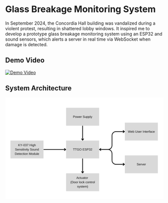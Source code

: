 # Glass Breakage Monitoring System

In September 2024, the Concordia Hall building was vandalized during a violent protest, resulting in shattered lobby windows. It inspired me to develop a prototype glass breakage monitoring system using an ESP32 and sound sensors, which alerts a server in real time via WebSocket when damage is detected.

## Demo Video

[![Demo Video](https://img.youtube.com/vi/Lb-nVxnLtGk/0.jpg)](https://youtu.be/Lb-nVxnLtGk)

## System Architecture

![System Architecture Diagram](assets/diagram.png)
